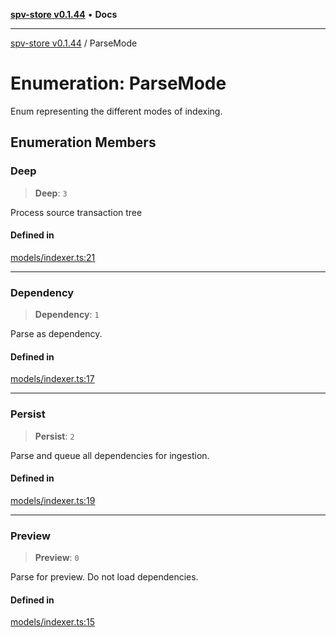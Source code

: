 [**spv-store v0.1.44**](../README.md) • **Docs**

***

[spv-store v0.1.44](../globals.md) / ParseMode

# Enumeration: ParseMode

Enum representing the different modes of indexing.

## Enumeration Members

### Deep

> **Deep**: `3`

Process source transaction tree

#### Defined in

[models/indexer.ts:21](https://github.com/bitcoin-sv/spv-store/blob/e3a78734f6050d5b58a2dfc50b2ef9975d4564de/src/models/indexer.ts#L21)

***

### Dependency

> **Dependency**: `1`

Parse as dependency.

#### Defined in

[models/indexer.ts:17](https://github.com/bitcoin-sv/spv-store/blob/e3a78734f6050d5b58a2dfc50b2ef9975d4564de/src/models/indexer.ts#L17)

***

### Persist

> **Persist**: `2`

Parse and queue all dependencies for ingestion.

#### Defined in

[models/indexer.ts:19](https://github.com/bitcoin-sv/spv-store/blob/e3a78734f6050d5b58a2dfc50b2ef9975d4564de/src/models/indexer.ts#L19)

***

### Preview

> **Preview**: `0`

Parse for preview. Do not load dependencies.

#### Defined in

[models/indexer.ts:15](https://github.com/bitcoin-sv/spv-store/blob/e3a78734f6050d5b58a2dfc50b2ef9975d4564de/src/models/indexer.ts#L15)
